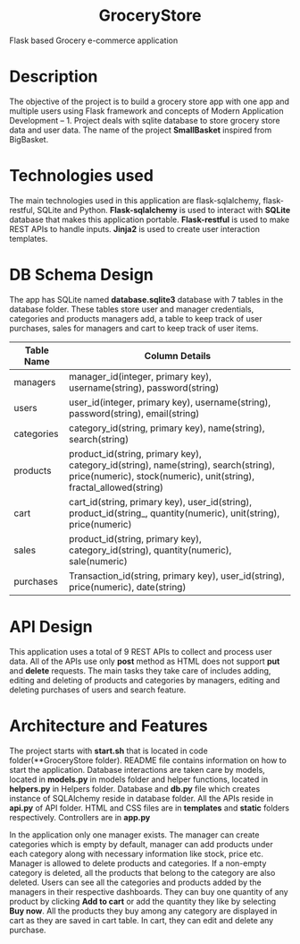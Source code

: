 <h1 align = "center">
  GroceryStore
</h1>
Flask based Grocery e-commerce application


# Description 
The objective of the project is to build a grocery store app with one app and multiple users using Flask framework and concepts of Modern Application Development – 1. Project deals with sqlite database to store grocery store data and user data. The name of the project **SmallBasket** inspired from BigBasket.

# Technologies used
The main technologies used in this application are flask-sqlalchemy, flask-restful, SQLite and Python. **Flask-sqlalchemy** is used to interact with **SQLite** database that makes this application portable. **Flask-restful** is used to make REST APIs to handle inputs. **Jinja2** is used to create user interaction templates.

# DB Schema Design
The app has SQLite named **database.sqlite3** database with 7 tables in the database folder. These tables store user and manager credentials, categories and products managers add, a table to keep track of user purchases, sales for managers and cart to keep track of user items.

|Table Name|Column Details|
|----------|--------------|
|managers|manager_id(integer, primary key), username(string), password(string)|
|users|user_id(integer, primary key), username(string), password(string), email(string)|
|categories|category_id(string, primary key), name(string), search(string)|
|products|product_id(string, primary key), category_id(string), name(string), search(string), price(numeric), stock(numeric), unit(string), fractal_allowed(string)|
|cart|cart_id(string, primary key), user_id(string), product_id(string_, quantity(numeric), unit(string), price(numeric)|
|sales|product_id(string, primary key), category_id(string), quantity(numeric), sale(numeric)|
|purchases|Transaction_id(string, primary key), user_id(string), price(numeric), date(string)|

# API Design
This application uses a total of 9 REST APIs to collect and process user data. All of the APIs use only **post** method as HTML does not support **put** and **delete** requests. The main tasks they take care of includes adding, editing and deleting of products and categories by managers, editing and deleting purchases of users and search feature. 

# Architecture and Features
The project starts with **start.sh** that is located in code folder(**GroceryStore folder). README file contains information on how to start the application. Database interactions are taken care by models, located in **models.py** in models folder and helper functions, located in **helpers.py** in Helpers folder. Database and **db.py** file which creates instance of SQLAlchemy reside in database folder. All the APIs reside in **api.py** of API folder. HTML and CSS files are in **templates** and **static** folders respectively. Controllers are in **app.py**

In the application only one manager exists. The manager can create categories which is empty by default, manager can add products under each category along with necessary information like stock, price etc. Manager is allowed to delete products and categories. If a non-empty category is deleted, all the products that belong to the category are also deleted. Users can see all the categories and products added by the managers in their respective dashboards. They can buy one quantity of any product by clicking **Add to cart** or add the quantity they like by selecting **Buy now**. All the products they buy among any category are displayed in cart as they are saved in cart table. In cart, they can edit and delete any purchase. 



